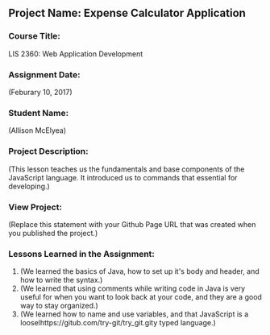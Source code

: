## Project Name:  Expense Calculator Application

### Course Title:
LIS 2360:  Web Application Development

### Assignment Date:  
(Feburary 10, 2017)

### Student Name:  
(Allison McElyea)

### Project Description:
(This lesson teaches us the fundamentals and base components of the JavaScript language. It introduced us to commands that essential for developing.)

### View Project:
(Replace this statement with your Github Page URL that was created when you 
 published the project.)

### Lessons Learned in the Assignment:
1. (We learned the basics of Java, how to set up it's body and header, and how to write the syntax.)
2. (We learned that using comments while writing code in Java is very useful for when you want to look back at your code, and they are a good way to stay organized.)
3. (We learned how to name and use variables, and that JavaScript is a looselhttps://gitub.com/try-git/try_git.gity typed language.)
